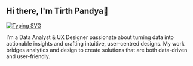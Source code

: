 ## Hi there, I'm Tirth Pandya👋



[![Typing SVG](https://readme-typing-svg.demolab.com?font=Fira+Code&pause=1000&width=435&lines=Data+Analyst;UI%2FUX+Designer)](https://git.io/typing-svg)

I’m a Data Analyst & UX Designer passionate about turning data into actionable insights and crafting intuitive, user-centred designs. My work bridges analytics and design to create solutions that are both data-driven and user-friendly.
